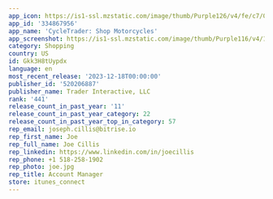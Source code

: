 ```yaml
---
app_icon: https://is1-ssl.mzstatic.com/image/thumb/Purple126/v4/fe/c7/07/fec70728-b49f-b95f-12fd-377ed9b02d8d/AppIcon-0-1x_U007emarketing-0-7-0-85-220-0.png/1024x1024bb.png
app_id: '334867956'
app_name: 'CycleTrader: Shop Motorcycles'
app_screenshot: https://is1-ssl.mzstatic.com/image/thumb/Purple116/v4/1a/95/f7/1a95f72e-2ca3-be00-eaad-bb808d5ca1e0/b8d16ad4-7122-4634-a8ed-9efa6a44632d_23Q2_CYC_Mobile_Apps_Advertisements_Visuals_IOS_Dealers_Left_1284x2778.jpg/1284x2778bb.png
category: Shopping
country: US
id: Gkk3H8tUypdx
language: en
most_recent_release: '2023-12-18T00:00:00'
publisher_id: '520206887'
publisher_name: Trader Interactive, LLC
rank: '441'
release_count_in_past_year: '11'
release_count_in_past_year_category: 22
release_count_in_past_year_top_in_category: 57
rep_email: joseph.cillis@bitrise.io
rep_first_name: Joe
rep_full_name: Joe Cillis
rep_linkedin: https://www.linkedin.com/in/joecillis
rep_phone: +1 518-258-1902
rep_photo: joe.jpg
rep_title: Account Manager
store: itunes_connect
---
```

